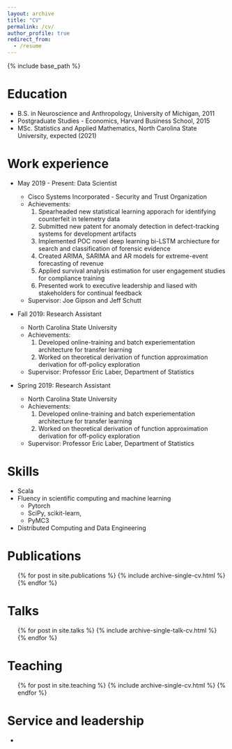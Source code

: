 ```yaml
---
layout: archive
title: "CV"
permalink: /cv/
author_profile: true
redirect_from:
  - /resume
---
```


{% include base_path %}

Education
======
* B.S. in Neuroscience and Anthropology, University of Michigan, 2011
* Postgraduate Studies - Economics, Harvard Business School, 2015
* MSc. Statistics and Applied Mathematics, North Carolina State University, expected (2021)

Work experience
======
* May 2019 - Present: Data Scientist
  * Cisco Systems Incorporated - Security and Trust Organization
  * Achievements:
    1. Spearheaded new statistical learning apporach for identifying counterfeit in telemetry data 
    2. Submitted new patent for anomaly detection in defect-tracking systems for development artifacts
    3. Implemented POC novel deep learning bi-LSTM archiecture for search and classification of forensic evidence
    4. Created ARIMA, SARIMA and AR models for extreme-event forecasting of revenue
    5. Applied survival analysis estimation for user engagement studies for compliance training
    6. Presented work to executive leadership and liased with stakeholders for continual feedback
  * Supervisor: Joe Gipson and Jeff Schutt

* Fall 2019: Research Assistant
  * North Carolina State University
  * Achievements:
    1. Developed online-training and batch experiementation architecture for transfer learning
    2. Worked on theoretical derivation of function approximation derivation for off-policy exploration
  * Supervisor: Professor Eric Laber, Department of Statistics

* Spring 2019: Research Assistant
  * North Carolina State University
  * Achievements:
    1. Developed online-training and batch experiementation architecture for transfer learning
    2. Worked on theoretical derivation of function approximation derivation for off-policy exploration
  * Supervisor: Professor Eric Laber, Department of Statistics  
  
Skills
======
* Scala
* Fluency in scientific computing and machine learning 
  * Pytorch
  * SciPy, scikit-learn, 
  * PyMC3
* Distributed Computing and Data Engineering

Publications
======
  <ul>{% for post in site.publications %}
    {% include archive-single-cv.html %}
  {% endfor %}</ul>
  
Talks
======
  <ul>{% for post in site.talks %}
    {% include archive-single-talk-cv.html %}
  {% endfor %}</ul>
  
Teaching
======
  <ul>{% for post in site.teaching %}
    {% include archive-single-cv.html %}
  {% endfor %}</ul>
  
Service and leadership
======
* 
